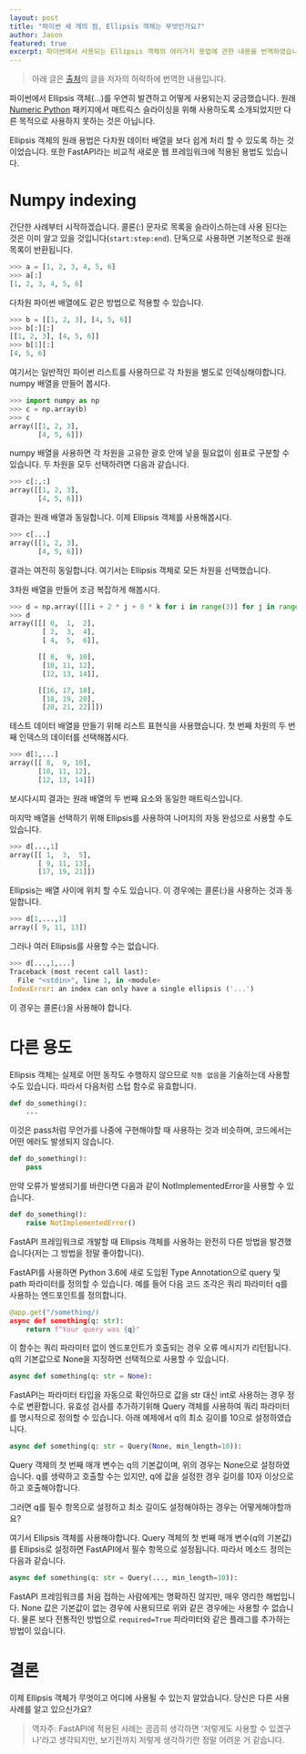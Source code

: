 ```yaml
---
layout: post
title: "파이썬 세 개의 점, Ellipsis 객체는 무엇인가요?"
author: Jason
featured: true
excerpt: 파이썬에서 사용되는 Ellipsis 객체의 여러가지 용법에 관한 내용을 번역하였습니다.
---
```


> 아래 글은 [출처](https://www.pakstech.com/blog/python-ellipsis/)의 글을 저자의 허락하에 번역한 내용입니다.

파이썬에서 Ellipsis 객체(…)를 우연히 발견하고 어떻게 사용되는지 궁금했습니다. 원래 [Numeric Python](https://numpy.org/) 패키지에서 매트릭스 슬라이싱을 위해 사용하도록 소개되었지만 다른 목적으로 사용하지 못하는 것은 아닙니다.

Ellipsis 객체의 원래 용법은 다차원 데이터 배열을 보다 쉽게 처리 할 수 있도록 하는 것이었습니다. 또한 FastAPI라는 비교적 새로운 웹 프레임워크에 적용된 용법도 있습니다.

# Numpy indexing
간단한 사례부터 시작하겠습니다. 콜론(:) 문자로 목록을 슬라이스하는데 사용 된다는 것은 이미 알고 있을 것입니다(`start:step:end`). 단독으로 사용하면 기본적으로 원래 목록이 반환됩니다.

```python
>>> a = [1, 2, 3, 4, 5, 6]
>>> a[:]
[1, 2, 3, 4, 5, 6]
```

다차원 파이썬 배열에도 같은 방법으로 적용할 수 있습니다.

```python
>>> b = [[1, 2, 3], [4, 5, 6]]
>>> b[:][:]
[[1, 2, 3], [4, 5, 6]]
>>> b[1][:]
[4, 5, 6]
```

여기서는 일반적인 파이썬 리스트를 사용하므로 각 차원을 별도로 인덱싱해야합니다. numpy 배열을 만들어 봅시다.

```python
>>> import numpy as np
>>> c = np.array(b)
>>> c
array([[1, 2, 3],
       [4, 5, 6]])
```

numpy 배열을 사용하면 각 차원을 고유한 괄호 안에 넣을 필요없이 쉼표로 구분할 수 있습니다. 두 차원을 모두 선택하려면 다음과 같습니다.

```python
>>> c[:,:]
array([[1, 2, 3],
       [4, 5, 6]])
```

결과는 원래 배열과 동일합니다. 이제 Ellipsis 객체를 사용해봅시다.

```python
>>> c[...]
array([[1, 2, 3],
       [4, 5, 6]])
```

결과는 여전히 동일합니다. 여기서는 Ellipsis 객체로 모든 차원을 선택했습니다.

3차원 배열을 만들어 조금 복잡하게 해봅시다.

```python
>>> d = np.array([[[i + 2 * j + 8 * k for i in range(3)] for j in range(3)] for k in range(3)])
>>> d
array([[[ 0,  1,  2],
        [ 2,  3,  4],
        [ 4,  5,  6]],

       [[ 8,  9, 10],
        [10, 11, 12],
        [12, 13, 14]],

       [[16, 17, 18],
        [18, 19, 20],
        [20, 21, 22]]])
```

테스트 데이터 배열을 만들기 위해 리스트 표현식을 사용했습니다. 첫 번째 차원의 두 번째 인덱스의 데이터를 선택해봅시다.

```python
>>> d[1,...]
array([[ 8,  9, 10],
       [10, 11, 12],
       [12, 13, 14]])
```

보시다시피 결과는 원래 배열의 두 번째 요소와 동일한 매트릭스입니다.

마지막 배열을 선택하기 위해 Ellipsis를 사용하여 나머지의 자동 완성으로 사용할 수도 있습니다.

```python
>>> d[...,1]
array([[ 1,  3,  5],
       [ 9, 11, 13],
       [17, 19, 21]])
```

Ellipsis는 배열 사이에 위치 할 수도 있습니다. 이 경우에는 콜론(:)을 사용하는 것과 동일합니다.

```python
>>> d[1,...,1]
array([ 9, 11, 13])
```

그러나 여러 Ellipsis를 사용할 수는 없습니다.

```python
>>> d[...,1,...]
Traceback (most recent call last):
  File "<stdin>", line 1, in <module>
IndexError: an index can only have a single ellipsis ('...')
```

이 경우는 콜론(:)을 사용해야 합니다.

# 다른 용도
Ellipsis 객체는 실제로 어떤 동작도 수행하지 않으므로 `작동 없음`을 기술하는데 사용할 수도 있습니다. 따라서 다음처럼 스텁 함수로 유효합니다.

```python
def do_something():
    ...
```

이것은 pass처럼 무언가를 나중에 구현해야할 때 사용하는 것과 비슷하며, 코드에서는 어떤 에러도 발생되지 않습니다.

```python
def do_something():
    pass
```

만약 오류가 발생되기를 바란다면 다음과 같이 NotImplementedError을 사용할 수 있습니다.

```python
def do_something():
    raise NotImplementedError()
```

FastAPI 프레임워크로 개발할 때 Ellipsis 객체를 사용하는 완전히 다른 방법을 발견했습니다(저는 그 방법을 정말 좋아합니다).

FastAPI를 사용하면 Python 3.6에 새로 도입된 Type Annotation으로 query 및 path 파라미터를 정의할 수 있습니다. 예를 들어 다음 코드 조각은 쿼리 파라미터 q를 사용하는 엔드포인트를 정의합니다.

```python
@app.get("/something/)
async def something(q: str):
    return f"Your query was {q}"
```

이 함수는 쿼리 파라미터 없이 엔드포인트가 호출되는 경우 오류 메시지가 리턴됩니다. q의 기본값으로 None을 지정하면 선택적으로 사용할 수 있습니다.

```python
async def something(q: str = None):
```

FastAPI는 파라미터 타입을 자동으로 확인하므로 값을 str 대신 int로 사용하는 경우 정수로 변환합니다. 유효성 검사를 추가하기위해 Query 객체를 사용하여 쿼리 파라미터를 명시적으로 정의할 수 있습니다. 아래 예제에서 q의 최소 길이를 10으로 설정하였습니다.

```python
async def something(q: str = Query(None, min_length=10)):
```

Query 객체의 첫 번째 매개 변수는 q의 기본값이며, 위의 경우는 None으로 설정하였습니다. q를 생략하고 호출할 수는 있지만, q에 값을 설정한 경우 길이를 10자 이상으로하고 호출해야합니다.

그러면 q를 필수 항목으로 설정하고 최소 길이도 설정해야하는 경우는 어떻게해야할까요?

여기서 Ellipsis 객체를 사용해야합니다. Query 객체의 첫 번째 매개 변수(q의 기본값)를 Ellipsis로 설정하면 FastAPI에서 필수 항목으로 설정됩니다. 따라서 메소드 정의는 다음과 같습니다.

```python
async def something(q: str = Query(..., min_length=10)):
```

FastAPI 프레임워크를 처음 접하는 사람에게는 명확하진 않지만, 매우 영리한 해법입니다. None 값은 기본값이 없는 경우에 사용되므로 위와 같은 경우에는 사용할 수 없습니다. 물론 보다 전통적인 방법으로 `required=True` 파라미터와 같은 플래그를 추가하는 방법이 있습니다.

# 결론
이제 Ellipsis 객체가 무엇이고 어디에 사용될 수 있는지 알았습니다. 당신은 다른 사용 사례를 알고 있으신가요?

> 역자주: FastAPI에 적용된 사례는 곰곰히 생각하면 '저렇게도 사용할 수 있겠구나'라고 생각되지만, 보기전까지 저렇게 생각하기란 정말 어려운 거 같습니다.
